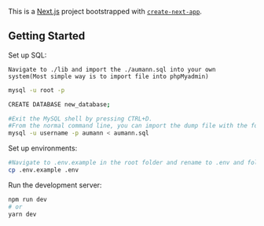 This is a [Next.js](https://nextjs.org/) project bootstrapped with [`create-next-app`](https://github.com/vercel/next.js/tree/canary/packages/create-next-app).

## Getting Started

Set up SQL:

```
Navigate to ./lib and import the ./aumann.sql into your own system(Most simple way is to import file into phpMyadmin) 
```

```bash
mysql -u root -p
```

```bash
CREATE DATABASE new_database;
```

```bash
#Exit the MySQL shell by pressing CTRL+D. 
#From the normal command line, you can import the dump file with the following command:
mysql -u username -p aumann < aumann.sql
```

Set up environments:

```bash
#Navigate to .env.example in the root folder and rename to .env and follow instructions in the file
cp .env.example .env
```

Run the development server:

```bash
npm run dev
# or
yarn dev
```